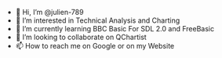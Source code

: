 - 👋 Hi, I’m @julien-789
- 👀 I’m interested in Technical Analysis and Charting
- 🌱 I’m currently learning BBC Basic For SDL 2.0 and FreeBasic
- 💞️ I’m looking to collaborate on QChartist
- 📫 How to reach me on Google or on my Website

<!---
julien-789/julien-789 is a ✨ special ✨ repository because its `README.md` (this file) appears on your GitHub profile.
You can click the Preview link to take a look at your changes.
--->
